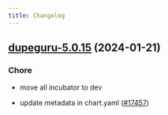 ```yaml
---
title: Changelog
---
```




## [dupeguru-5.0.15](https://github.com/truecharts/charts/compare/dupeguru-5.0.14...dupeguru-5.0.15) (2024-01-21)

### Chore



- move all incubator to dev

- update metadata in chart.yaml ([#17457](https://github.com/truecharts/charts/issues/17457))